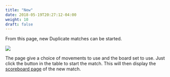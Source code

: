 ```yaml
---
title: "New"
date: 2018-05-19T20:27:12-04:00
weight: 10
draft: false
---
```



From this page, new Duplicate matches can be started.

<div class="withBorder">

<img src="../images/gen/Duplicate/NewDuplicate.png" />

</div>

The page give a choice of movements to use and the board set to use.  Just click the button in the table to start the match.  This will then display the [scoreboard page](scoreboardcomplete.html) of the new match.
